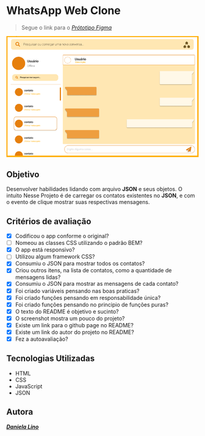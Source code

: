 # WhatsApp Web Clone 

> Segue o link para o _[Prótotipo Figma](https://www.figma.com/file/ekgsYueRFnufsFVZERk904/WhatsApp-2.0?node-id=0-1&t=BtvBXRvhzTSBroov-0)_

![](./img/screenshot.PNG)



## Objetivo
 Desenvolver habilidades lidando com arquivo **JSON** e seus objetos. O intuito Nesse Projeto é de carregar os contatos existentes no **JSON**, e com o evento de clique mostrar suas respectivas mensagens.  

## Critérios de avaliação

- [X] Codificou o app conforme o original?
- [ ] Nomeou as classes CSS utilizando o padrão BEM?
- [X] O app está responsivo?
- [ ] Utilizou algum framework CSS?
- [X] Consumiu o JSON para mostrar todos os contatos?
- [X] Criou outros itens, na lista de contatos, como a quantidade de mensagens lidas?
- [X] Consumiu o JSON para mostrar as mensagens de cada contato?
- [X] Foi criado variáveis pensando nas boas praticas?
- [X] Foi criado funções pensando em responsabilidade única?
- [X] Foi criado funções pensando no principio de funções puras?
- [X] O texto do README é objetivo e sucinto?
- [X] O screenshot mostra um pouco do projeto?
- [X] Existe um link para o github page no README?
- [X] Existe um link do autor do projeto no README?
- [X] Fez a autoavaliação?

## Tecnologias Utilizadas

* HTML 
* CSS
* JavaScript
* JSON

## Autora
***[Daniela Lino](https://github.com/D4kii)***